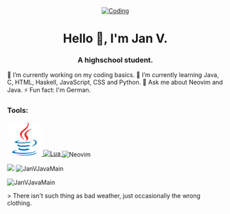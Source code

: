 <p align="center">                                                                                            
  <a                                                                                                                  " src="https://cdn.dribbble.com/users/1019864/screenshots/3079099/codeloop.gif" alt="Coding" height="300" width="400"
    href="https://cdn.dribbble.com/users/1019864/screenshots/3079099/codeloop.gif"                            
    target="blank"                                                                                            
    ><img                                                                                                     
      align="center"                                                                                          
      src="https://cdn.dribbble.com/users/1019864/screenshots/3079099/codeloop.gif"                           
      alt="Coding"                                                                                            
      height="300"                                                                                            
      width="400"                                                                                             
  /></a>                                                                                                      
</p>                                                                                                          
                                                                                                              
<h1 align="center">Hello 👋, I'm Jan V.</h1>                                                                  
<h3 align="center">A highschool student.</h3>                                                                 
🔭 I’m currently working on my coding basics. 
🌱 I’m currently learning Java, C, HTML, Haskell, JavaScript, CSS and Python.
💬 Ask me about Neovim and Java.                              
⚡ Fun fact: I'm German.                                                                                
<h3 align="left">Tools:</h3>                                                                                  
  <a href="https://www.java.com" target="_blank" rel="noreferrer">                                            
    <img                                                                                                      
      src="https://raw.githubusercontent.com/devicons/devicon/master/icons/java/java-original.svg"            
      alt="java"                                                                                              
      width="80"                                                                                              
      height="80"                                                                                             
    />                                                                                                        
  </a>                                                                                                        
  <a href="https://www.lua.org/" target="_blank">                                                             
    <img                                                                                                      
      src="https://de.wikipedia.org/wiki/Lua#/media/Datei:Lua-Logo.svg"
      alt="Lua"                                                                                               
      width="80"                                                                                              
      height="80"                                                                                             
    /> </a                                                                                                    
  <a href="https://github.com/neovim/neovim" target="_blank">                                                 
    <img                                                                                                      
      align="center"                                                                                          
      src="https://icons.iconarchive.com/icons/papirus-team/papirus-apps/128/nvim-icon.png"                   
      alt="Neovim"                                                                                            
      height="80"                                                                                             
      width="80"                                                                                              
  <a/>
</p>                                                                                                          
<p>                                                                                                           
  <img                                                                                                        
    align="left"                                                                                              
    src="https://github-readme-stats.vercel.app/api/top-langs/?username=JanVJavaMain&layout=compact&show_icons=
    alt="JanVJavaMain"                                                                                         
  />                                                                                                          
</p>                                                                                                          
<p>                                                                                                           
  &nbsp;<img                                                                                                  
    align="center"                                                                                            
    src="https://github-readme-stats.vercel.app/api?username=JanVJavaMain&show_icons=true&theme=dark"          
    alt="JanVJavaMain"                                                                                         
  />                                                                                                          
</p>                                                                                                          
<p>                                                                                                           
  <img                                                                                                        
    align="center"                                                                                            
    src="https://github-readme-streak-stats.herokuapp.com/?user=JanVJavaMain&theme=dark"                       
    alt="JanVJavaMain"                                                                                         
  />                                                                                                          
</p>                                                                                                          
> There isn't such thing as bad weather, just occasionally the wrong clothing.
